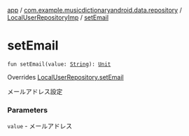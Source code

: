 [app](../../index.md) / [com.example.musicdictionaryandroid.data.repository](../index.md) / [LocalUserRepositoryImp](index.md) / [setEmail](./set-email.md)

# setEmail

`fun setEmail(value: `[`String`](https://kotlinlang.org/api/latest/jvm/stdlib/kotlin/-string/index.html)`): `[`Unit`](https://kotlinlang.org/api/latest/jvm/stdlib/kotlin/-unit/index.html)

Overrides [LocalUserRepository.setEmail](../-local-user-repository/set-email.md)

メールアドレス設定

### Parameters

`value` - メールアドレス